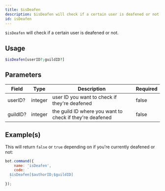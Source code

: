 ```yaml
---
title: $isDeafen
description: $isDeafen will check if a certain user is deafened or not.
id: isDeafen
---
```


`$isDeafen` will check if a certain user is deafened or not.

## Usage

```php
$isDeafen[userID?;guildID?]
```

## Parameters

| Field    | Type    | Description                                              | Required |
|----------|---------|----------------------------------------------------------|----------|
| userID?  | integer | user ID you want to check if they're deafened            | false    |
| guildID? | integer | the guild ID where you want to check if they're deafened | false    |

## Example(s)

This will return `false` or `true` depending on if you're currently deafened or not:

```javascript
bot.command({
    name: 'isDeafen',
    code: `
  $isDeafen[$authorID;$guildID]
  `
});
```
